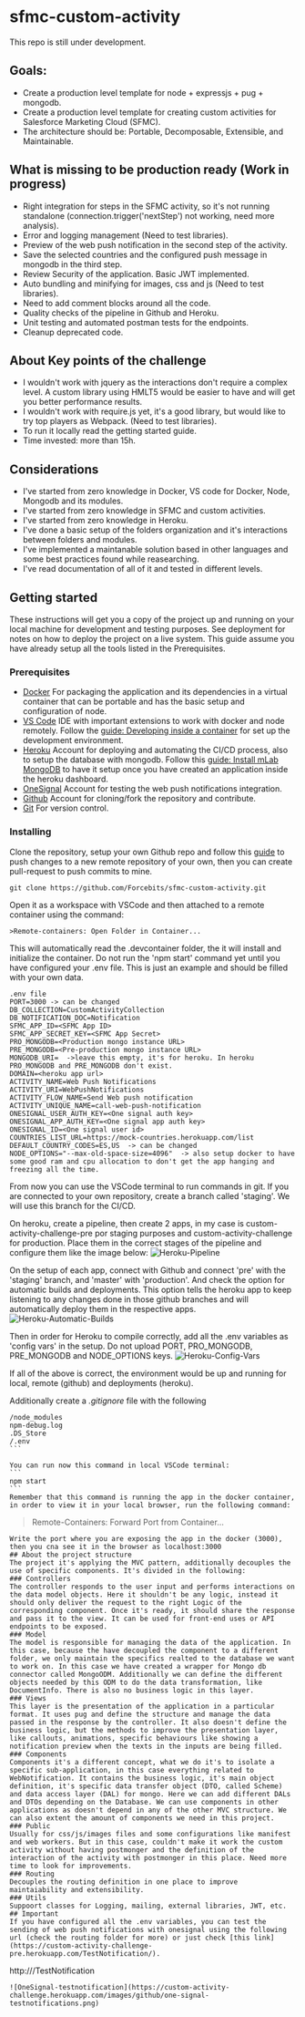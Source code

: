 # sfmc-custom-activity
This repo is still under development. 
## Goals:
* Create a production level template for node + expressjs + pug + mongodb.
* Create a production level template for creating custom activities for Salesforce Marketing Cloud (SFMC).
* The architecture should be: Portable, Decomposable, Extensible, and Maintainable.
## What is missing to be production ready (Work in progress)
* Right integration for steps in the SFMC activity, so it's not running standalone (connection.trigger('nextStep') not working, need more analysis).
* Error and logging management (Need to test libraries).
* Preview of the web push notification in the second step of the activity.
* Save the selected countries and the configured push message in mongodb in the third step.
* Review Security of the application. Basic JWT implemented.
* Auto bundling and minifying for images, css and js (Need to test libraries).
* Need to add comment blocks around all the code.
* Quality checks of the pipeline in Github and Heroku.
* Unit testing and automated postman tests for the endpoints.
* Cleanup deprecated code.
## About Key points of the challenge
* I wouldn't work with jquery as the interactions don't require a complex level. A custom library using HMLT5 would be easier to have and will get you better performance results.
* I wouldn't work with require.js yet, it's a good library, but would like to try top players as Webpack. (Need to test libraries).
* To run it locally read the getting started guide.
* Time invested: more than 15h.
## Considerations
* I've started from zero knowledge in Docker, VS code for Docker, Node, Mongodb and its modules.
* I've started from zero knowledge in SFMC and custom activities.
* I've started from zero knowledge in Heroku.
* I've done a basic setup of the folders organization and it's interactions between folders and modules.
* I've implemented a maintanable solution based in other languages and some best practices found while reasearching.
* I've read documentation of all of it and tested in different levels.
## Getting started
These instructions will get you a copy of the project up and running on your local machine for development and testing purposes. See deployment for notes on how to deploy the project on a live system. This guide assume you have already setup all the tools listed in the Prerequisites.
### Prerequisites
* [Docker](https://www.docker.com/) For packaging the application and its dependencies in a virtual container that can be portable and has the basic setup and configuration of node.
* [VS Code](https://code.visualstudio.com/) IDE with important extensions to work with docker and node remotely. Follow the [guide: Developing inside a container](https://code.visualstudio.com/docs/remote/containers) for set up the development environment.
* [Heroku](https://www.heroku.com/) Account for deploying and automating the CI/CD process, also to setup the database with mongodb. Follow this [guide: Install mLab MongoDB](https://dashboard.heroku.com/provision-addon?addonServiceId=3dfb031f-23f4-4123-856f-5cb95ecdadc9&planId=8e6163ec-a935-4738-a0f4-60867f4f86cb) to have it setup once you have created an application inside the heroku dashboard.
* [OneSignal](https://onesignal.com/) Account for testing the web push notifications integration.
* [Github](https://github.com/) Account for cloning/fork the repository and contribute.
* [Git](https://git-scm.com/) For version control.
### Installing
Clone the repository, setup your own Github repo and follow this [guide](https://stackoverflow.com/questions/5181845/git-push-existing-repo-to-a-new-and-different-remote-repo-server) to push changes to a new remote repository of your own, then you can create pull-request to push commits to mine.
```
git clone https://github.com/Forcebits/sfmc-custom-activity.git
```
Open it as a workspace with VSCode and then attached to a remote container using the command:
```
>Remote-containers: Open Folder in Container...
```
This will automatically read the .devcontainer folder, the it will install and initialize the container. Do not run the 'npm start' command yet until you have configured your .env file. This is just an example and should be filled with your own data.
```
.env file
PORT=3000 -> can be changed
DB_COLLECTION=CustomActivityCollection
DB_NOTIFICATION_DOC=Notification
SFMC_APP_ID=<SFMC App ID>
SFMC_APP_SECRET_KEY=<SFMC App Secret>
PRO_MONGODB=<Production mongo instance URL>
PRE_MONGODB=<Pre-production mongo instance URL>
MONGODB_URI=  ->leave this empty, it's for heroku. In heroku PRO_MONGODB and PRE_MONGODB don't exist.
DOMAIN=<heroku app url>
ACTIVITY_NAME=Web Push Notifications
ACTIVITY_URI=WebPushNotifications
ACTIVITY_FLOW_NAME=Send Web push notification
ACTIVITY_UNIQUE_NAME=call-web-push-notification
ONESIGNAL_USER_AUTH_KEY=<One signal auth key>
ONESIGNAL_APP_AUTH_KEY=<One signal app auth key>
ONESIGNAL_ID=<One signal user id>
COUNTRIES_LIST_URL=https://mock-countries.herokuapp.com/list
DEFAULT_COUNTRY_CODES=ES,US  -> can be changed
NODE_OPTIONS="--max-old-space-size=4096"  -> also setup docker to have some good ram and cpu allocation to don't get the app hanging and freezing all the time.
```
From now you can use the VSCode terminal to run commands in git. If you are connected to your own repository, create a branch called 'staging'. We will use this branch for the CI/CD.

On heroku, create a pipeline, then create 2 apps, in my case is custom-activity-challenge-pre por staging purposes and custom-activity-challenge for production. Place them in the correct stages of the pipeline and configure them like the image below:
![Heroku-Pipeline](https://custom-activity-challenge.herokuapp.com/images/github/heroku-pipeline.png)

On the setup of each app, connect with Github and connect 'pre' with the 'staging' branch, and 'master' with 'production'. And check the option for automatic builds and deployments. This option tells the heroku app to keep listening to any changes done in those github branches and will automatically deploy them in the respective apps. 
![Heroku-Automatic-Builds](https://custom-activity-challenge.herokuapp.com/images/github/heroku-automatic-builds.png)

Then in order for Heroku to compile correctly, add all the .env variables as 'config vars' in the setup. Do not upload PORT, PRO_MONGODB, PRE_MONGODB and NODE_OPTIONS keys.
![Heroku-Config-Vars](https://custom-activity-challenge.herokuapp.com/images/github/heroku-config-vars.png)

If all of the above is correct, the environment would be up and running for local, remote (github) and deployments (heroku).

Additionally create a *.gitignore* file with the following
````
/node_modules
npm-debug.log
.DS_Store
/.env
```

You can run now this command in local VSCode terminal:
```
npm start
```
Remember that this command is running the app in the docker container, in order to view it in your local browser, run the following command:
````
>Remote-Containers: Forward Port from Container...
```
Write the port where you are exposing the app in the docker (3000), then you cna see it in the browser as localhost:3000
## About the project structure
The project it's applying the MVC pattern, additionally decouples the use of specific components. It's divided in the following:
### Controllers
The controller responds to the user input and performs interactions on the data model objects. Here it shouldn't be any logic, instead it should only deliver the request to the right Logic of the corresponding component. Once it's ready, it should share the response and pass it to the view. It can be used for front-end uses or API endpoints to be exposed.
### Model
The model is responsible for managing the data of the application. In this case, because the have decoupled the component to a different folder, we only maintain the specifics realted to the database we want to work on. In this case we have created a wrapper for Mongo db connector called MongoODM. Additionally we can define the different objects needed by this ODM to do the data transformation, like DocumentInfo. There is also no business logic in this layer.
### Views
This layer is the presentation of the application in a particular format. It uses pug and define the structure and manage the data passed in the response by the controller. It also doesn't define the business logic, but the methods to improve the presentation layer, like callouts, animations, specific behaviours like showing a notification preview when the texts in the inputs are being filled.
### Components
Components it's a different concept, what we do it's to isolate a specific sub-application, in this case everything related to WebNotification. It contains the business logic, it's main object definition, it's specific data transfer object (DTO, called Scheme) and data access layer (DAL) for mongo. Here we can add different DALs and DTOs depending on the Database. We can use components in other applications as doesn't depend in any of the other MVC structure. We can also extent the amount of components we need in this project.
### Public
Usually for css/js/images files and some configurations like manifest and web workers. But in this case, couldn't make it work the custom activity without having postmonger and the definition of the interaction of the activity with postmonger in this place. Need more time to look for improvements.
### Routing
Decouples the routing definition in one place to improve maintaiability and extensibility. 
### Utils
Suppoort classes for Logging, mailing, external libraries, JWT, etc.
## Important
If you have configured all the .env variables, you can test the sending of web push notifications with onesignal using the following url (check the routing folder for more) or just check [this link](https://custom-activity-challenge-pre.herokuapp.com/TestNotification/).
```
http://<your-heroku-or-local-url>/TestNotification
```
![OneSignal-testnotification](https://custom-activity-challenge.herokuapp.com/images/github/one-signal-testnotifications.png)